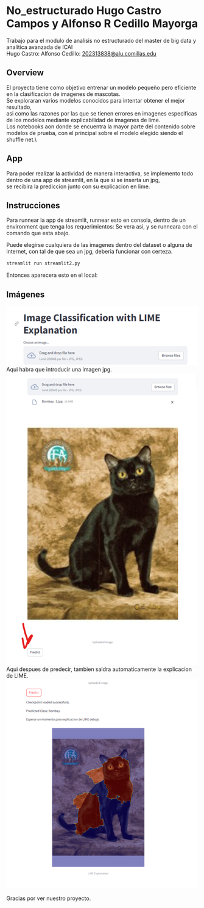# No_estructurado Hugo Castro Campos y Alfonso R Cedillo Mayorga
Trabajo para el modulo de analisis no estructurado del master de big data y analitica avanzada de ICAI\
Hugo Castro: 
Alfonso Cedillo: 202313838@alu.comillas.edu
## Overview
El proyecto tiene como objetivo entrenar un modelo pequeño pero eficiente en la clasificacion de imagenes de mascotas.\
Se exploraran varios modelos conocidos para intentar obtener el mejor resultado,\
asi como las razones por las que se tienen errores en imagenes especificas de los modelos mediante explicabilidad de imagenes de lime.\
Los notebooks aon donde se encuentra la mayor parte del contenido sobre modelos de prueba, con el principal sobre el modelo elegido siendo el shuffle net.\

## App
Para poder realizar la actividad de manera interactiva, se implemento todo dentro de una app de streamlit, en la que si se inserta un jpg,\
se recibira la prediccion junto con su explicacion en lime.
## Instrucciones
Para runnear la app de streamlit, runnear esto en consola, dentro de un environment que tenga los requerimientos:
Se vera asi, y se runneara con el comando que esta abajo.

Puede elegirse cualquiera de las imagenes dentro del dataset o alguna de internet, con tal de que sea un jpg, deberia funcionar con certeza.



```bash
streamlit run streamlit2.py
```
Entonces aparecera esto en el local:
## Imágenes
![1era](./imagenes_readme/1era.png)
Aqui habra que introducir una imagen jpg.
![2nda](./imagenes_readme/2nda.png)
Aqui despues de predecir, tambien saldra automaticamente la explicacion de LIME.
![3era](./imagenes_readme/3era.png)




Gracias por ver nuestro proyecto.
